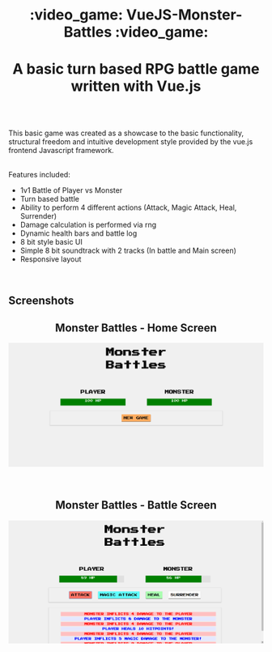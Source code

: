 <h1 align="center">:video_game: VueJS-Monster-Battles :video_game:</h1>
<h1 align="center">A basic turn based RPG battle game written with Vue.js</h1>
<br/>

<br/>This basic game was created as a showcase to the basic functionality, structural freedom and intuitive development style provided by the vue.js frontend Javascript framework.


<br/>Features included:
- 1v1 Battle of Player vs Monster
- Turn based battle
- Ability to perform 4 different actions (Attack, Magic Attack, Heal, Surrender)
- Damage calculation is performed via rng
- Dynamic health bars and battle log
- 8 bit style basic UI
- Simple 8 bit soundtrack with 2 tracks (In battle and Main screen)
- Responsive layout
<br />


Screenshots
---------------------
<h2 align="center">Monster Battles - Home Screen</h2>

![Alt text](https://github.com/Theofilos-Chamalis/VueJS-Monster-Battles/blob/master/HomeScreen.png "Monster Battles - Home Screen")

<br />

<h2 align="center">Monster Battles - Battle Screen</h2>

![Alt text](https://github.com/Theofilos-Chamalis/VueJS-Monster-Battles/blob/master/BattleScreen.png "Monster Battles - Battle Screen")


